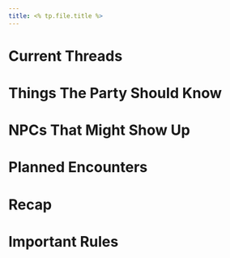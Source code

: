 ```yaml
---
title: <% tp.file.title %>
---
```

# Current Threads

# Things The Party Should Know

# NPCs That Might Show Up

# Planned Encounters

# Recap

# Important Rules